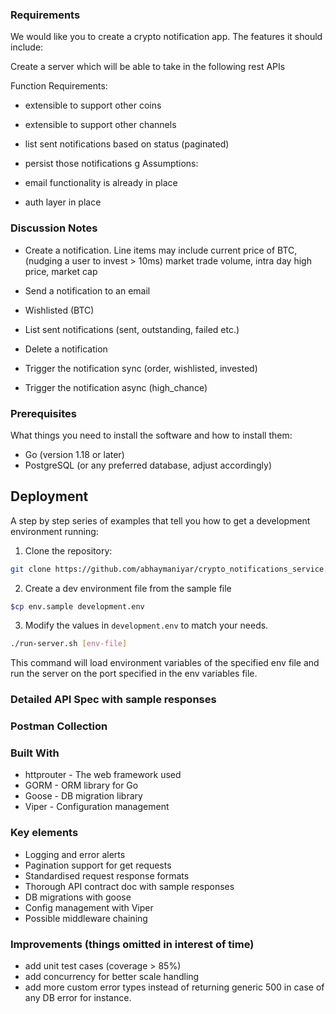 ### Requirements

We would like you to create a crypto notification app. The features it should include:

Create a server which will be able to take in the following rest APIs

Function Requirements:

- extensible to support other coins
- extensible to support other channels
- list sent notifications based on status (paginated)
- persist those notifications
g
Assumptions:

- email functionality is already in place
- auth layer in place

### Discussion Notes

- Create a notification. Line items may include current price of BTC, (nudging a user to invest > 10ms)
  market trade volume, intra day high price, market cap
- Send a notification to an email
- Wishlisted (BTC)
- List sent notifications (sent, outstanding, failed etc.)
- Delete a notification


- Trigger the notification sync (order, wishlisted, invested)
- Trigger the notification async (high_chance)

### Prerequisites

What things you need to install the software and how to install them:

- Go (version 1.18 or later)
- PostgreSQL (or any preferred database, adjust accordingly)

## Deployment

A step by step series of examples that tell you how to get a development environment running:

1. Clone the repository:

```sh
git clone https://github.com/abhaymaniyar/crypto_notifications_service.git
```

2. Create a dev environment file from the sample file

 ```sh
 $cp env.sample development.env
 ```

3. Modify the values in `development.env` to match your needs.

```sh
./run-server.sh [env-file]
```

This command will load environment variables of the specified env file and run the server on the port specified in the
env variables file.

### Detailed API Spec with sample responses

### Postman Collection

### Built With

- httprouter - The web framework used
- GORM - ORM library for Go
- Goose - DB migration library
- Viper - Configuration management

### Key elements

- Logging and error alerts
- Pagination support for get requests
- Standardised request response formats
- Thorough API contract doc with sample responses
- DB migrations with goose
- Config management with Viper
- Possible middleware chaining

### Improvements (things omitted in interest of time)

- add unit test cases (coverage > 85%)
- add concurrency for better scale handling
- add more custom error types instead of returning generic 500 in case of any DB error for instance.
